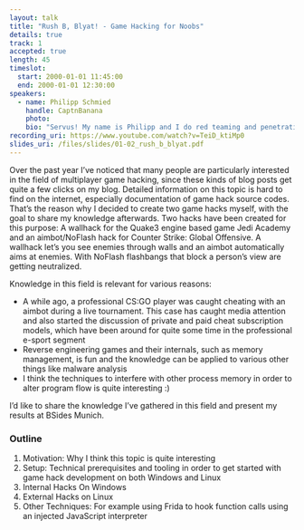 ```yaml
---
layout: talk
title: "Rush B, Blyat! - Game Hacking for Noobs"
details: true
track: 1
accepted: true
length: 45
timeslot:
  start: 2000-01-01 11:45:00
  end: 2000-01-01 12:30:00
speakers: 
  - name: Philipp Schmied
    handle: CaptnBanana
    photo: 
    bio: "Servus! My name is Philipp and I do red teaming and penetration testing. My main interests are in the field of reverse engineering and exploit development. I'm blogging regularly about those topics at https://bananamafia.dev."
recording_uri: https://www.youtube.com/watch?v=TeiD_ktiMp0
slides_uri: /files/slides/01-02_rush_b_blyat.pdf
---
```


Over the past year I’ve noticed that many people are particularly interested in the field of multiplayer game hacking, since these kinds of blog posts get quite a few clicks on my blog.
Detailed information on this topic is hard to find on the internet, especially documentation of game hack source codes.
That’s the reason why I decided to create two game hacks myself, with the goal to share my knowledge afterwards.
Two hacks have been created for this purpose: A wallhack for the Quake3 engine based game Jedi Academy and an aimbot/NoFlash hack for Counter Strike: Global Offensive.
A wallhack let’s you see enemies through walls and an aimbot automatically aims at enemies.
With NoFlash flashbangs that block a person’s view are getting neutralized.

Knowledge in this field is relevant for various reasons:

 * A while ago, a professional CS:GO player was caught cheating with an aimbot during a live
tournament. This case has caught media attention and also started the discussion of private
and paid cheat subscription models, which have been around for quite some time in the
professional e-sport segment
 * Reverse engineering games and their internals, such as memory management, is fun and the
knowledge can be applied to various other things like malware analysis
 * I think the techniques to interfere with other process memory in order to alter program flow
is quite interesting :)

I’d like to share the knowledge I’ve gathered in this field and present my results at BSides Munich.


### Outline

1. Motivation: Why I think this topic is quite interesting
2. Setup: Technical prerequisites and tooling in order to get started with game hack development on both Windows and Linux
3. Internal Hacks On Windows
4. External Hacks on Linux
5. Other Techniques: For example using Frida to hook function calls using an injected JavaScript interpreter

